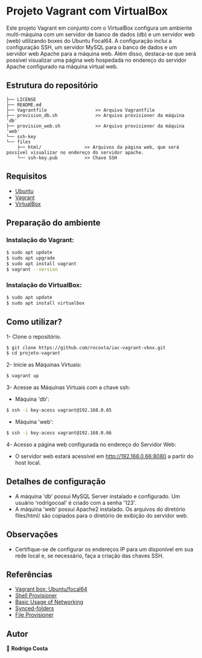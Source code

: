 # Projeto Vagrant com VirtualBox

Este projeto Vagrant em conjunto com o VirtualBox configura um ambiente multi-máquina com um servidor de banco de dados (db) e um servidor web (web) utilizando boxes do Ubuntu Focal64. A configuração inclui a configuração SSH, um servidor MySQL para o banco de dados e um servidor web Apache para a máquina web. Além disso, destaca-se que será possível visualizar uma página web hospedada no endereço do servidor Apache configurado na máquina virtual web.

## Estrutura do repositório
```
├── LICENSE
├── README.md
├── Vagrantfile                  >> Arquivo Vagrantfile
├── provision_db.sh              >> Arquivo provisioner da máquina 'db'
├── provision_web.sh             >> Arquivo provisioner da máquina 'web'            
└── ssh-key      
└── files                
 	├── html/                >> Arquivos da página web, que será possível visualizar no endereço do servidor apache.
	└── ssh-key.pub          >> Chave SSH
```

## Requisitos
- [Ubuntu](https://ubuntu.com)
- [Vagrant](https://www.vagrantup.com/)
- [VirtualBox](https://www.virtualbox.org/)

## Preparação do ambiente

### Instalação do Vagrant:

```bash
$ sudo apt update
$ sudo apt upgrade
$ sudo apt install vagrant
$ vagrant --version

```
### Instalação do VirtualBox:

```bash
$ sudo apt update
$ sudo apt install virtualbox
```
## Como utilizar?
1- Clone o repositório.
```bash
$ git clone https://github.com/rocoxta/iac-vagrant-vbox.git
$ cd projeto-vagrant
```
2- Inicie as Máquinas Virtuais:
```bash
$ vagrant up
```
3- Acesse as Máquinas Virtuais com a chave ssh:
- Máquina 'db':
```bash
$ ssh -i key-acess vagrant@192.168.0.65
```
- Máquina 'web':
```bash
$ ssh -i key-acess vagrant@192.168.0.66
```
4- Acesso a página web configurada no endereço do Servidor Web:
- O servidor web estará acessível em http://192.168.0.66:8080 a partir do host local.

## Detalhes de configuração
- A máquina 'db' possui MySQL Server instalado e configurado. Um usuário 'rodrigocoal' é criado com a senha '123'.
- A máquina 'web' possui Apache2 instalado. Os arquivos do diretório files/html/ são copiados para o diretório de exibição do servidor web.

## Observações
- Certifique-se de configurar os endereços IP para um disponível em sua rede local e, se necessário, faça a criação das chaves SSH.

## Referências
- [Vagrant box: Ubuntu/focal64](https://app.vagrantup.com/ubuntu/boxes/focal64)
- [Shell Provisioner](https://developer.hashicorp.com/vagrant/docs/provisioning/shell)
- [Basic Usage of Networking](https://developer.hashicorp.com/vagrant/docs/networking/basic_usage)
- [Synced-folders](https://developer.hashicorp.com/vagrant/docs/synced-folders/basic_usage)
- [File Provisioner](https://developer.hashicorp.com/vagrant/docs/provisioning/file)
## Autor
👤 **Rodrigo Costa**
